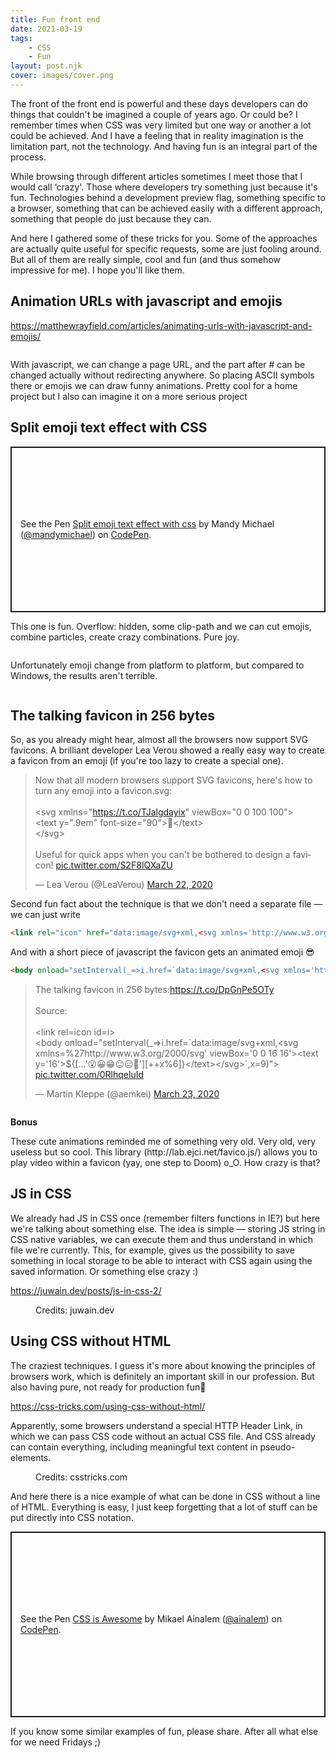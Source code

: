 ```yaml
---
title: Fun front end
date: 2021-03-19
tags:
    - CSS
    - Fun
layout: post.njk
cover: images/cover.png
---
```


<p>The front of the front end is powerful and these days developers can do things that couldn't be imagined a couple of years ago. Or could be? I remember times when CSS was very limited but one way or another a lot could be achieved. And I have a feeling that in reality imagination is the limitation part, not the technology. And having fun is an integral part of the process.</p>

<p>While browsing through different articles sometimes I meet those that I would call ‘crazy'. Those where developers try something just because it's fun. Technologies behind a development preview flag, something specific to a browser, something that can be achieved easily with a different approach, something that people do just because they can.</p>

<p>And here I gathered some of these tricks for you. Some of the approaches are actually quite useful for specific requests, some are just fooling around. But all of them are really simple, cool and fun (and thus somehow impressive for me). I hope you'll like them.</p>

<h2>Animation URLs with javascript and emojis</h2>

https://matthewrayfield.com/articles/animating-urls-with-javascript-and-emojis/

<img src="./images/animated-url.gif" alt=""/>

<p>With javascript, we can change a page URL, and the part after # can be changed actually without redirecting anywhere. So placing ASCII symbols there or emojis we can draw funny animations. Pretty cool for a home project but I also can imagine it on a more serious project</p>

<h2>Split emoji text effect with CSS</h2>

<div class="snippet">
            <p class="codepen" data-height="265" data-theme-id="light" data-default-tab="result" data-user="mandymichael" data-slug-hash="mWXGZp" style="height: 265px; box-sizing: border-box; display: flex; align-items: center; justify-content: center; border: 2px solid; margin: 1em 0; padding: 1em;" data-pen-title="Split emoji text effect with css">
  <span>See the Pen <a href="https://codepen.io/mandymichael/pen/mWXGZp">
  Split emoji text effect with css</a> by Mandy Michael (<a href="https://codepen.io/mandymichael">@mandymichael</a>)
  on <a href="https://codepen.io">CodePen</a>.</span>
            </p>
            <script async src="https://cpwebassets.codepen.io/assets/embed/ei.js" crossorigin></script>
</div>


<p>This one is fun. Overflow: hidden, some clip-path and we can cut emojis, combine particles, create crazy combinations. Pure joy.</p>

<figure>
    <img src="./images/combined-emojis.png" alt=""/>
</figure>

<p>Unfortunately emoji change from platform to platform, but compared to Windows, the results aren't terrible.</p>

<figure>
    <img src="./images/combined-emojis-windows.png" alt=""/>
</figure>

<h2>The talking favicon in 256 bytes</h2>

<p>So, as you already might hear, almost all the browsers now support SVG favicons. A brilliant developer Lea Verou showed a really easy way to create a favicon from an emoji (if you're too lazy to create a special one).</p>

<div class="snippet">
            <blockquote class="twitter-tweet"><p lang="en" dir="ltr">Now that all modern browsers support SVG favicons, here&#39;s how to turn any emoji into a favicon.svg:<br><br>&lt;svg xmlns=&quot;<a href="https://t.co/TJalgdayix">https://t.co/TJalgdayix</a>&quot; viewBox=&quot;0 0 100 100&quot;&gt;<br>&lt;text y=&quot;.9em&quot; font-size=&quot;90&quot;&gt;💩&lt;/text&gt;<br>&lt;/svg&gt;<br><br>Useful for quick apps when you can&#39;t be bothered to design a favicon! <a href="https://t.co/S2F8IQXaZU">pic.twitter.com/S2F8IQXaZU</a></p>&mdash; Lea Verou (@LeaVerou) <a href="https://twitter.com/LeaVerou/status/1241619866475474946?ref_src=twsrc%5Etfw">March 22, 2020</a></blockquote> <script async src="https://platform.twitter.com/widgets.js" charset="utf-8" crossorigin></script>
        </div>


<p>Second fun fact about the technique is that we don't need a separate file — we can just write</p>


``` html
<link rel="icon" href="data:image/svg+xml,<svg xmlns='http://www.w3.org/2000/svg' viewBox='0 0 100 100'><text y='.9em' font-size='90'>💩</text></svg>">
```

<p>And with a short piece of javascript the favicon gets an animated emoji 😎</p>

``` html
<body onload="setInterval(_=>i.href=`data:image/svg+xml,<svg xmlns='http://www.w3.org/2000/svg' viewBox='0 0 16 16'><text y='14'>${[...'😮😀😁😐😑😬'][++x%6]}</text></svg>`,x=9)">
```

<div class="snippet">
        <blockquote class="twitter-tweet"><p lang="en" dir="ltr">The talking favicon in 256 bytes:<a href="https://t.co/DpGnPe5OTy">https://t.co/DpGnPe5OTy</a><br><br>Source:<br><br>&lt;link rel=icon id=i&gt;<br>&lt;body onload=&quot;setInterval(_=&gt;i.href=&grave;data:image/svg+xml,&lt;svg xmlns=%27http://www.w3.org/2000/svg&#39; viewBox=&#39;0 0 16 16&#39;&gt;&lt;text y=&#39;16&#39;&gt;&dollar;{[...&#39;😮😀😁😐😑😬&#39;][&plus;&plus;x&percnt;6]}&lt;/text&gt;&lt;/svg&gt;&grave;,x&equals;9)&quot;&gt; <a href="https://t.co/0RlhqeluId">pic.twitter.com/0RlhqeluId</a></p>&mdash; Martin Kleppe (@aemkei) <a href="https://twitter.com/aemkei/status/1242211870448259072?ref_src=twsrc%5Etfw">March 23, 2020</a></blockquote>
</div>

<figure>
    <img src="./images/animated-favicon.gif" alt=""/>
</figure>

<p><strong>Bonus</strong></p>

<p>These cute animations reminded me of something very old. Very old, very useless but so cool. This library (http://lab.ejci.net/favico.js/) allows you to play video within a favicon (yay, one step to Doom) o_O. How crazy is that?</p>

<h2>JS in CSS</h2>

<p>We already had JS in CSS once (remember filters functions in IE?) but here we're talking about something else. The idea is simple — storing JS string in CSS native variables, we can execute them and thus understand in which file we're currently. This, for example, gives us the possibility to save something in local storage to be able to interact with CSS again using the saved information. Or something else crazy :)</p>

https://juwain.dev/posts/js-in-css-2/

<figure>
    <img src="./images/js-in-css.gif" alt=""/>
    <figcaption>Credits: juwain.dev</figcaption>
</figure>

<h2>Using CSS without HTML</h2>

<p>The craziest techniques. I guess it's more about knowing the principles of browsers work, which is definitely an important skill in our profession. But also having pure, not ready for production fun🙂</p>

https://css-tricks.com/using-css-without-html/

<p>Apparently, some browsers understand a special HTTP Header Link, in which we can pass CSS code without an actual CSS file. And CSS already can contain everything, including meaningful text content in pseudo-elements.</p>

<figure>
    <img src="./images/header-link.jpg" alt=""/>
    <figcaption>Credits: csstricks.com</figcaption>
</figure>

<p>And here there is a nice example of what can be done in CSS without a line of HTML. Everything is easy, I just keep forgetting that a lot of stuff can be put directly into CSS notation.</p>

<div class="snippet">
            <p class="codepen" data-height="297" data-theme-id="light" data-default-tab="result" data-user="ainalem" data-slug-hash="oNxXRgW" style="height: 297px; box-sizing: border-box; display: flex; align-items: center; justify-content: center; border: 2px solid; margin: 1em 0; padding: 1em;" data-pen-title="CSS is Awesome">
  <span>See the Pen <a href="https://codepen.io/ainalem/pen/oNxXRgW">
  CSS is Awesome</a> by Mikael Ainalem (<a href="https://codepen.io/ainalem">@ainalem</a>)
  on <a href="https://codepen.io">CodePen</a>.</span>
            </p>
</div>

<p>If you know some similar examples of fun, please share. After all what else for we need Fridays ;)</p>

